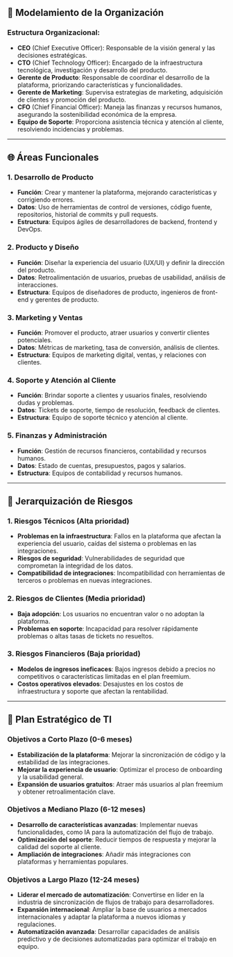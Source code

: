 ## 🧩 **Modelamiento de la Organización**

### Estructura Organizacional:
- **CEO** (Chief Executive Officer): Responsable de la visión general y las decisiones estratégicas.  
- **CTO** (Chief Technology Officer): Encargado de la infraestructura tecnológica, investigación y desarrollo del producto.  
- **Gerente de Producto**: Responsable de coordinar el desarrollo de la plataforma, priorizando características y funcionalidades.  
- **Gerente de Marketing**: Supervisa estrategias de marketing, adquisición de clientes y promoción del producto.  
- **CFO** (Chief Financial Officer): Maneja las finanzas y recursos humanos, asegurando la sostenibilidad económica de la empresa.  
- **Equipo de Soporte**: Proporciona asistencia técnica y atención al cliente, resolviendo incidencias y problemas.

---

## 🌐 **Áreas Funcionales**

### 1. Desarrollo de Producto  
- **Función**: Crear y mantener la plataforma, mejorando características y corrigiendo errores.  
- **Datos**: Uso de herramientas de control de versiones, código fuente, repositorios, historial de commits y pull requests.  
- **Estructura**: Equipos ágiles de desarrolladores de backend, frontend y DevOps.  

### 2. Producto y Diseño  
- **Función**: Diseñar la experiencia del usuario (UX/UI) y definir la dirección del producto.  
- **Datos**: Retroalimentación de usuarios, pruebas de usabilidad, análisis de interacciones.  
- **Estructura**: Equipos de diseñadores de producto, ingenieros de front-end y gerentes de producto.  

### 3. Marketing y Ventas  
- **Función**: Promover el producto, atraer usuarios y convertir clientes potenciales.  
- **Datos**: Métricas de marketing, tasa de conversión, análisis de clientes.  
- **Estructura**: Equipos de marketing digital, ventas, y relaciones con clientes.

### 4. Soporte y Atención al Cliente  
- **Función**: Brindar soporte a clientes y usuarios finales, resolviendo dudas y problemas.  
- **Datos**: Tickets de soporte, tiempo de resolución, feedback de clientes.  
- **Estructura**: Equipo de soporte técnico y atención al cliente.

### 5. Finanzas y Administración  
- **Función**: Gestión de recursos financieros, contabilidad y recursos humanos.  
- **Datos**: Estado de cuentas, presupuestos, pagos y salarios.  
- **Estructura**: Equipos de contabilidad y recursos humanos.

---

## 🚨 **Jerarquización de Riesgos**

### 1. Riesgos Técnicos (Alta prioridad)
- **Problemas en la infraestructura**: Fallos en la plataforma que afectan la experiencia del usuario, caídas del sistema o problemas en las integraciones.  
- **Riesgos de seguridad**: Vulnerabilidades de seguridad que comprometan la integridad de los datos.  
- **Compatibilidad de integraciones**: Incompatibilidad con herramientas de terceros o problemas en nuevas integraciones.

### 2. Riesgos de Clientes (Media prioridad)
- **Baja adopción**: Los usuarios no encuentran valor o no adoptan la plataforma.  
- **Problemas en soporte**: Incapacidad para resolver rápidamente problemas o altas tasas de tickets no resueltos.

### 3. Riesgos Financieros (Baja prioridad)
- **Modelos de ingresos ineficaces**: Bajos ingresos debido a precios no competitivos o características limitadas en el plan freemium.  
- **Costos operativos elevados**: Desajustes en los costos de infraestructura y soporte que afectan la rentabilidad.

---

## 🎯 **Plan Estratégico de TI**

### Objetivos a Corto Plazo (0-6 meses)  
- **Estabilización de la plataforma**: Mejorar la sincronización de código y la estabilidad de las integraciones.  
- **Mejorar la experiencia de usuario**: Optimizar el proceso de onboarding y la usabilidad general.  
- **Expansión de usuarios gratuitos**: Atraer más usuarios al plan freemium y obtener retroalimentación clave.

### Objetivos a Mediano Plazo (6-12 meses)  
- **Desarrollo de características avanzadas**: Implementar nuevas funcionalidades, como IA para la automatización del flujo de trabajo.  
- **Optimización del soporte**: Reducir tiempos de respuesta y mejorar la calidad del soporte al cliente.  
- **Ampliación de integraciones**: Añadir más integraciones con plataformas y herramientas populares.

### Objetivos a Largo Plazo (12-24 meses)  
- **Liderar el mercado de automatización**: Convertirse en líder en la industria de sincronización de flujos de trabajo para desarrolladores.  
- **Expansión internacional**: Ampliar la base de usuarios a mercados internacionales y adaptar la plataforma a nuevos idiomas y regulaciones.  
- **Automatización avanzada**: Desarrollar capacidades de análisis predictivo y de decisiones automatizadas para optimizar el trabajo en equipo.

